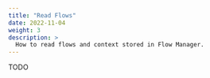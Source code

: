 ```yaml
---
title: "Read Flows"
date: 2022-11-04
weight: 3
description: >
  How to read flows and context stored in Flow Manager.
---
```



TODO